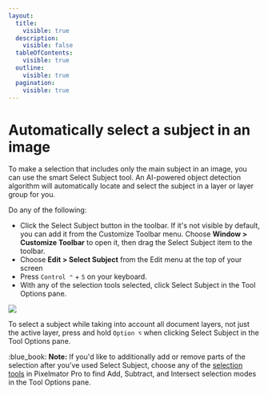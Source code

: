 ```yaml
---
layout:
  title:
    visible: true
  description:
    visible: false
  tableOfContents:
    visible: true
  outline:
    visible: true
  pagination:
    visible: true
---
```


# Automatically select a subject in an image

To make a selection that includes only the main subject in an image, you can use the smart Select Subject tool. An AI-powered object detection algorithm will automatically locate and select the subject in a layer or layer group for you.

Do any of the following:

* Click the Select Subject button in the toolbar. If it's not visible by default, you can add it from the Customize Toolbar menu. Choose **Window > Customize Toolbar** to open it, then drag the Select Subject item to the toolbar.
* Choose **Edit > Select Subject** from the Edit menu at the top of your screen
* Press `Control ⌃` + `S` on your keyboard.
* With any of the selection tools selected, click Select Subject in the Tool Options pane.

![](https://help.pixelmator.com/pixelmator-pro/3.5/assets/English/1656673754000.jpeg)

To select a subject while taking into account all document layers, not just the active layer, press and hold `Option ⌥` when clicking Select Subject in the Tool Options pane.

:blue\_book: **Note:** If you'd like to additionally add or remove parts of the selection after you've used Select Subject, choose any of the [selection tools](./) in Pixelmator Pro to find Add, Subtract, and Intersect selection modes in the Tool Options pane.
